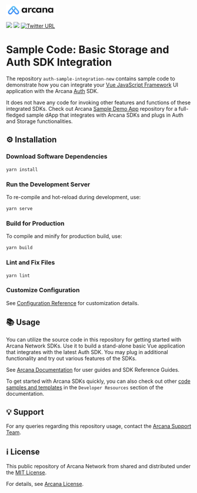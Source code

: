 <p>
<a href="#start"><img height="30rem" src="https://raw.githubusercontent.com/arcana-network/branding/main/an_logo_light_temp.png"/></a>
</p>
<p>
<a title="MIT License" href="https://github.com/arcana-network/license/blob/main/LICENSE.md"><img src="https://img.shields.io/badge/license-MIT-blue"/></a>
<a title="Beta release" href="https://github.com/arcana-network/basic-storage-wallet-integration/releases"><img src="https://img.shields.io/github/v/release/arcana-network/basic-storage-wallet-integration?style=flat-square&color=28A745"/></a>
<a title="Twitter" href="https://twitter.com/ArcanaNetwork"><img alt="Twitter URL" src="https://img.shields.io/twitter/url?style=social&url=https%3A%2F%2Ftwitter.com%2FArcanaNetwork"/></a>
</p><p id="start" align="center">
</p>

# Sample Code: Basic Storage and Auth SDK Integration

The repository `auth-sample-integration-new` contains sample code to demonstrate how you can integrate your [Vue JavaScript Framework](https://vuejs.org/) UI application with the Arcana [Auth](https://github.com/arcana-network/auth) SDK.

It does not have any code for invoking other features and functions of these integrated SDKs.  Check out Arcana [Sample Demo App](https://github.com/arcana-network/demo-app) repository for a full-fledged sample dApp that integrates with Arcana SDKs and plugs in Auth and Storage functionalities.

## ⚙️ Installation

### Download Software Dependencies

```
yarn install
```

### Run the Development Server

To re-compile and hot-reload during development, use:

```
yarn serve
```

### Build for Production

To compile and minify for production build, use:
```
yarn build
```

### Lint and Fix Files

```
yarn lint
```

### Customize Configuration

See [Configuration Reference](https://cli.vuejs.org/config/) for customization details.

## 📚 Usage

You can utilize the source code in this repository for getting started with Arcana Network SDKs. Use it to build a stand-alone basic Vue application that integrates with the latest Auth SDK.  You may plug in additional functionality and try out various features of the SDKs.

See [Arcana Documentation](https://docs.beta.arcana.network/) for user guides and SDK Reference Guides.

To get started with Arcana SDKs quickly, you can also check out other [code samples and templates](https://docs.beta.arcana.network/docs/overview_cs) in the `Developer Resources` section of the documentation.

## 💡 Support

For any queries regarding this repository usage, contact the [Arcana Support Team](mailto:support@arcana.network).

## ℹ️ License

This public repository of Arcana Network from shared and distributed under the [MIT License](https://fossa.com/blog/open-source-licenses-101-mit-license/).

For details, see [Arcana License](https://github.com/arcana-network/license/blob/main/LICENSE.md).
